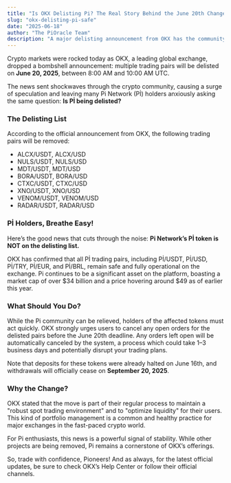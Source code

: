 ```yaml
---
title: "Is OKX Delisting Pi? The Real Story Behind the June 20th Changes"
slug: "okx-delisting-pi-safe"
date: "2025-06-18"
author: "The PiOracle Team"
description: "A major delisting announcement from OKX has the community worried. We break down which tokens are affected and confirm the status of Pi (Pİ)."
---
```





Crypto markets were rocked today as OKX, a leading global exchange, dropped a bombshell announcement: multiple trading pairs will be delisted on **June 20, 2025**, between 8:00 AM and 10:00 AM UTC.

The news sent shockwaves through the crypto community, causing a surge of speculation and leaving many Pi Network (Pİ) holders anxiously asking the same question: **Is Pİ being delisted?**

### The Delisting List

According to the official announcement from OKX, the following trading pairs will be removed:

*   ALCX/USDT, ALCX/USD
*   NULS/USDT, NULS/USD
*   MDT/USDT, MDT/USD
*   BORA/USDT, BORA/USD
*   CTXC/USDT, CTXC/USD
*   XNO/USDT, XNO/USD
*   VENOM/USDT, VENOM/USD
*   RADAR/USDT, RADAR/USD

### Pİ Holders, Breathe Easy!

Here’s the good news that cuts through the noise: **Pi Network’s Pİ token is NOT on the delisting list.**

OKX has confirmed that all Pİ trading pairs, including Pİ/USDT, Pİ/USD, Pİ/TRY, Pİ/EUR, and Pİ/BRL, remain safe and fully operational on the exchange. Pi continues to be a significant asset on the platform, boasting a market cap of over $34 billion and a price hovering around $49 as of earlier this year.

### What Should You Do?

While the Pi community can be relieved, holders of the affected tokens must act quickly. OKX strongly urges users to cancel any open orders for the delisted pairs before the June 20th deadline. Any orders left open will be automatically canceled by the system, a process which could take 1–3 business days and potentially disrupt your trading plans.

Note that deposits for these tokens were already halted on June 16th, and withdrawals will officially cease on **September 20, 2025**.

### Why the Change?

OKX stated that the move is part of their regular process to maintain a "robust spot trading environment" and to "optimize liquidity" for their users. This kind of portfolio management is a common and healthy practice for major exchanges in the fast-paced crypto world.

For Pi enthusiasts, this news is a powerful signal of stability. While other projects are being removed, Pi remains a cornerstone of OKX’s offerings.

So, trade with confidence, Pioneers! And as always, for the latest official updates, be sure to check OKX’s Help Center or follow their official channels.